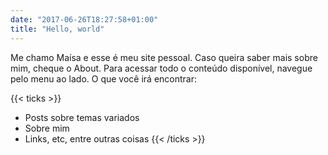 ```yaml
---
date: "2017-06-26T18:27:58+01:00"
title: "Hello, world"
---
```


Me chamo Maísa e esse é meu site pessoal. Caso queira saber mais sobre mim, cheque o About. Para acessar todo o conteúdo disponível, navegue pelo menu ao lado. O que você irá encontrar:

{{< ticks >}}
* Posts sobre temas variados
* Sobre mim
* Links, etc, entre outras coisas
{{< /ticks >}}
